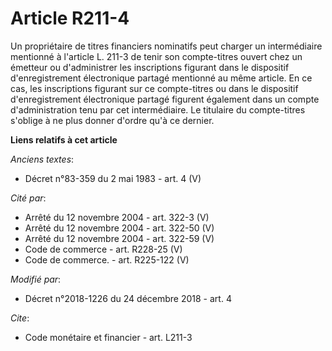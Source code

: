 # Article R211-4

Un propriétaire de titres financiers nominatifs peut charger un intermédiaire mentionné à l'article L. 211-3 de tenir son
compte-titres ouvert chez un émetteur ou d'administrer les inscriptions figurant dans le dispositif d'enregistrement
électronique partagé mentionné au même article. En ce cas, les inscriptions figurant sur ce compte-titres ou dans le
dispositif d'enregistrement électronique partagé figurent également dans un compte d'administration tenu par cet
intermédiaire. Le titulaire du compte-titres s'oblige à ne plus donner d'ordre qu'à ce dernier.

**Liens relatifs à cet article**

_Anciens textes_:

  - Décret n°83-359 du 2 mai 1983 - art. 4 (V)

_Cité par_:

  - Arrêté du 12 novembre 2004 - art. 322-3 (V)
  - Arrêté du 12 novembre 2004 - art. 322-50 (V)
  - Arrêté du 12 novembre 2004 - art. 322-59 (V)
  - Code de commerce - art. R228-25 (V)
  - Code de commerce. - art. R225-122 (V)

_Modifié par_:

  - Décret n°2018-1226 du 24 décembre 2018 - art. 4

_Cite_:

  - Code monétaire et financier - art. L211-3
